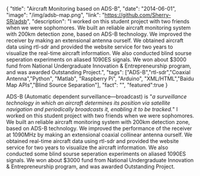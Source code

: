 {
  "title": "Aircraft Monitoring based on ADS-B",
  "date": "2014-06-01",
  "image": "/img/adsb-map.png",
  "link": "https://github.com/Sherry-SR/adsb",
  "description": "I worked on this student project with two friends when we were sophomores. We built an reliable aircraft monitoring system with 200km detection zone, based on ADS-B technology. We improved the receiver by making an extensional antenna ourself. We obtained aircraft data using rtl-sdr and provided the website service for two years to visualize the real-time aircraft information. We also conducted blind sourse seperation experiments on aliased 1090ES signals. We won about $3000 fund from National Undergraduate Innovation & Entrepreneurship program, and was awarded Outstanding Project.",
  "tags": ["ADS-B","rtl-sdr","Coaxial Antenna","Python", "Matlab", "Raspberry Pi", "Arduino", "XML/HTML","Baidu Map APIs","Blind Source Separation"],
  "fact": "",
  "featured":true
}

ADS-B (Automatic dependent surveillance—broadcast) is "<em>a surveillance technology in which an aircraft determines its position via satellite navigation and periodically broadcasts it, enabling it to be tracked.</em>" I worked on this student project with two friends when we were sophomores. We built an reliable aircraft monitoring system with 200km detection zone, based on ADS-B technology. We improved the performance of the receiver at 1090MHz by making an extensional coaxial collinear antenna ourself. We obtained real-time aircraft data using rtl-sdr and provided the website service for two years to visualize the aircraft information. We also conducted some blind sourse seperation experiments on aliased 1090ES signals. We won about $3000 fund from National Undergraduate Innovation & Entrepreneurship program, and was awarded Outstanding Project.
